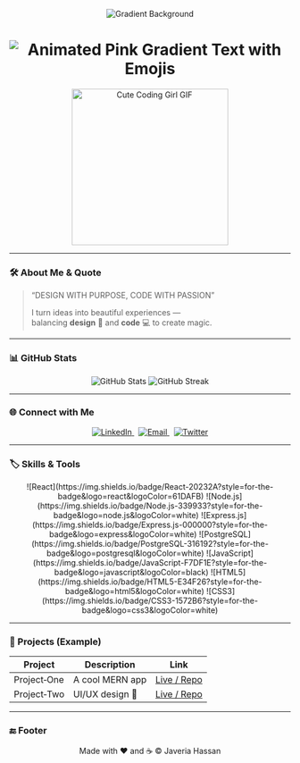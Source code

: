 <!-- Background Gradient (via image) -->
<p align="center">
  <img src="https://via.placeholder.com/1200x300/ff9a9e/fad0c4?text=+" alt="Gradient Background" />
</p>

<h1 align="center">
  <img src="https://readme-typing-svg.herokuapp.com?font=Fira+Code&size=35&pause=1000&color=FF69B4&width=800&lines=HI+THERE+%F0%9F%91%8B+%E2%9C%A8;I'M+JAVERIA+HASSAN+%F0%9F%91%A9%E2%80%8D%F0%9F%92%BB;FRONTEND+LOVER+%F0%9F%92%96;UI%2FUX+DESIGNER+%F0%9F%8E%A8;FULL+STACK+DEVELOPER+%F0%9F%92%BC+%F0%9F%92%A1" alt="Animated Pink Gradient Text with Emojis" />
</h1>

<p align="center">
  <img src="https://user-images.githubusercontent.com/106323205/253020771-b9a88d63-f0a3-4b81-bcaf-5b1449a1d684.gif" alt="Cute Coding Girl GIF" width="280" />
</p>

---

### 🛠 About Me & Quote

> “DESIGN WITH PURPOSE, CODE WITH PASSION”  
>  
> I turn ideas into beautiful experiences —  
> balancing **design** 🎨 and **code** 💻 to create magic.

---

### 📊 GitHub Stats

<p align="center">
  <img src="https://github-readme-stats.vercel.app/api?username=j_hassan1566&show_icons=true&theme=radical&hide_border=true" alt="GitHub Stats" />
  <img src="https://github-readme-streak-stats.herokuapp.com/?user=j_hassan1566&theme=radical&hide_border=true" alt="GitHub Streak" />
</p>

---

### 🌐 Connect with Me

<p align="center">
  <a href="https://www.linkedin.com/in/your-profile" target="_blank">
    <img src="https://img.shields.io/badge/LinkedIn-blue?style=for-the-badge&logo=linkedin&logoColor=white" alt="LinkedIn" />
  </a>
  &nbsp;
  <a href="mailto:your.email@example.com">
    <img src="https://img.shields.io/badge/Email-red?style=for-the-badge&logo=gmail&logoColor=white" alt="Email" />
  </a>
  &nbsp;
  <a href="https://twitter.com/your-tweet" target="_blank">
    <img src="https://img.shields.io/badge/Twitter-1DA1F2?style=for-the-badge&logo=twitter&logoColor=white" alt="Twitter" />
  </a>
  <!-- Add more social icons as needed -->
</p>

---

### 🏷️ Skills & Tools

<p align="center">
  ![React](https://img.shields.io/badge/React-20232A?style=for-the-badge&logo=react&logoColor=61DAFB)
  ![Node.js](https://img.shields.io/badge/Node.js-339933?style=for-the-badge&logo=node.js&logoColor=white)
  ![Express.js](https://img.shields.io/badge/Express.js-000000?style=for-the-badge&logo=express&logoColor=white)
  ![PostgreSQL](https://img.shields.io/badge/PostgreSQL-316192?style=for-the-badge&logo=postgresql&logoColor=white)
  ![JavaScript](https://img.shields.io/badge/JavaScript-F7DF1E?style=for-the-badge&logo=javascript&logoColor=black)
  ![HTML5](https://img.shields.io/badge/HTML5-E34F26?style=for-the-badge&logo=html5&logoColor=white)
  ![CSS3](https://img.shields.io/badge/CSS3-1572B6?style=for-the-badge&logo=css3&logoColor=white)
</p>

---

### 📂 Projects (Example)

| Project | Description | Link |
|--------|----------------|------|
| Project‑One | A cool MERN app | [Live / Repo](https://github.com/…) |
| Project‑Two | UI/UX design 🍃 | [Live / Repo](https://github.com/…) |

---

### 🔚 Footer

<p align="center">
  Made with ❤️ and ☕  
  © Javeria Hassan
</p>

